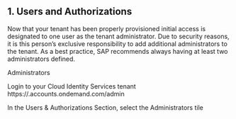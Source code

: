 ## 1. Users and Authorizations  

Now that your tenant has been properly provisioned initial access is designated to one user as the tenant administrator. Due to security reasons, it is this person’s exclusive responsibility to add additional administrators to the tenant. As a best practice, SAP recommends always having at least two administrators defined. 

Administrators 

Login to your Cloud Identity Services tenant https://<tenant ID>.accounts.ondemand.com/admin  

In the Users & Authorizations Section, select the Administrators tile
